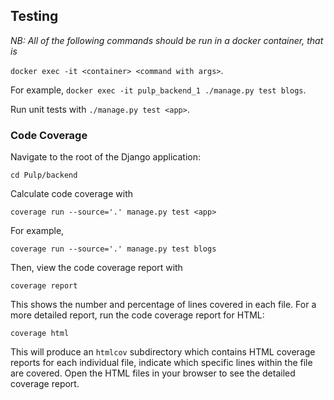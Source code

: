 ## Testing

_NB: All of the following commands should be run in a docker container, that is_ 

`docker exec -it <container> <command with args>`. 

For example, `docker exec -it pulp_backend_1 ./manage.py test blogs`.

Run unit tests with `./manage.py test <app>`.

### Code Coverage

Navigate to the root of the Django application:

`cd Pulp/backend`

Calculate code coverage with

`coverage run --source='.' manage.py test <app>`

For example,

`coverage run --source='.' manage.py test blogs`

Then, view the code coverage report with

`coverage report`

This shows the number and percentage of lines covered in each file. For a more detailed report, run the code coverage report for HTML:

`coverage html`

This will produce an `htmlcov` subdirectory which contains HTML coverage reports for each individual file, indicate which specific lines within the file are covered. Open the HTML files in your browser to see the detailed coverage report.
